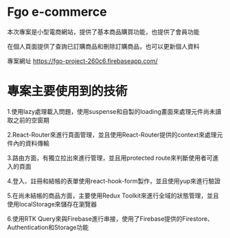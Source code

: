 # Fgo e-commerce

本次專案是小型電商網站，提供了基本商品購買功能，也提供了會員功能


在個人頁面提供了查詢已訂購商品和刪除訂購商品，也可以更新個人資料

專案網址
https://fgo-project-260c6.firebaseapp.com/


# 專案主要使用到的技術

1.使用lazy處理載入問題，使用suspense和自製的loading畫面來處理元件尚未讀取之前的空窗期

2.React-Router來進行頁面管理，並且使用React-Router提供的context來處理元件內的資料傳輸

3.路由方面，有獨立拉出來進行管理，並且用protected route來判斷使用者可進入的頁面

4.登入、註冊和結帳的表單使用react-hook-form製作，並且使用yup來進行驗證

5.在尚未結帳的商品方面，主要使用Redux Toolkit來進行全域的狀態管理，並且使用localStorage來儲存在瀏覽器

6.使用RTK Query來與Firebase進行串接，使用了Firebase提供的Firestore、Authentication和Storage功能

